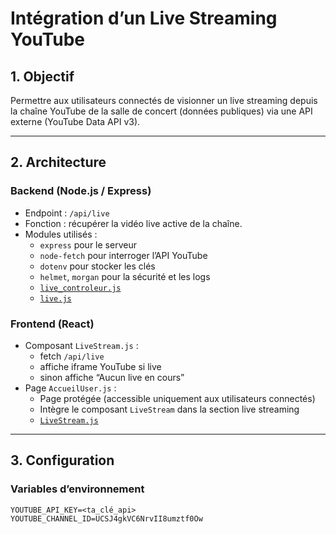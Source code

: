 # Intégration d’un Live Streaming YouTube

## 1. Objectif
Permettre aux utilisateurs connectés de visionner un live streaming depuis la chaîne YouTube de la salle de concert (données publiques) via une API externe (YouTube Data API v3).

---

## 2. Architecture

### Backend (Node.js / Express)
- Endpoint : `/api/live`
- Fonction : récupérer la vidéo live active de la chaîne.
- Modules utilisés :
  - `express` pour le serveur
  - `node-fetch` pour interroger l’API YouTube
  - `dotenv` pour stocker les clés
  - `helmet`, `morgan` pour la sécurité et les logs
  - [`live_controleur.js`](/lasicroom_back/controleurs/live_controleur.js)
  - [`live.js`](/lasicroom_back/routes/live.js)

### Frontend (React)
- Composant `LiveStream.js` :
  - fetch `/api/live`
  - affiche iframe YouTube si live
  - sinon affiche “Aucun live en cours”
- Page `AccueilUser.js` :
  - Page protégée (accessible uniquement aux utilisateurs connectés)
  - Intègre le composant `LiveStream` dans la section live streaming
  - [`LiveStream.js`](/lasicroom_front/src/composants/LiveStream.js)

---

## 3. Configuration

### Variables d’environnement
```env
YOUTUBE_API_KEY=<ta_clé_api>
YOUTUBE_CHANNEL_ID=UCSJ4gkVC6NrvII8umztf0Ow
